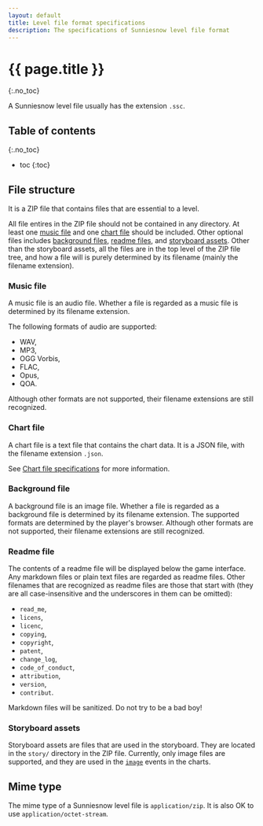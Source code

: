 ```yaml
---
layout: default
title: Level file format specifications
description: The specifications of Sunniesnow level file format
---
```


# {{ page.title }}
{:.no_toc}

A Sunniesnow level file usually has the extension `.ssc`.

## Table of contents
{:.no_toc}

- toc
{:toc}

## File structure

It is a ZIP file that contains files that are essential to a level.

All file entires in the ZIP file should not be contained in any directory.
At least one [music file](#music-file)
and one [chart file](#chart-file) should be included.
Other optional files includes
[background files](#background-file),
[readme files](#readme-file),
and [storyboard assets](#storyboard-assets).
Other than the storyboard assets,
all the files are in the top level of the ZIP file tree,
and how a file will is purely determined by its filename
(mainly the filename extension).

### Music file

A music file is an audio file.
Whether a file is regarded as a music file is determined by its filename extension.

The following formats of audio are supported:

- WAV,
- MP3,
- OGG Vorbis,
- FLAC,
- Opus,
- QOA.

Although other formats are not supported, their filename extensions are still recognized.

### Chart file

A chart file is a text file that contains the chart data.
It is a JSON file, with the filename extension `.json`.

See [Chart file specifications](chart.html) for more information.

### Background file

A background file is an image file.
Whether a file is regarded as a background file is determined by its filename extension.
The supported formats are determined by the player's browser.
Although other formats are not supported, their filename extensions are still recognized.

### Readme file

The contents of a readme file will be displayed below the game interface.
Any markdown files or plain text files are regarded as readme files.
Other filenames that are recognized as readme files are those that start with (they are all case-insensitive and the underscores in them can be omitted):

- `read_me`,
- `licens`,
- `licenc`,
- `copying`,
- `copyright`,
- `patent`,
- `change_log`,
- `code_of_conduct`,
- `attribution`,
- `version`,
- `contribut`.

Markdown files will be sanitized.
Do not try to be a bad boy!

### Storyboard assets

Storyboard assets are files that are used in the storyboard.
They are located in the `story/` directory in the ZIP file.
Currently, only image files are supported,
and they are used in the [`image`](chart.html#image) events in the charts.

## Mime type

The mime type of a Sunniesnow level file is `application/zip`.
It is also OK to use `application/octet-stream`.
